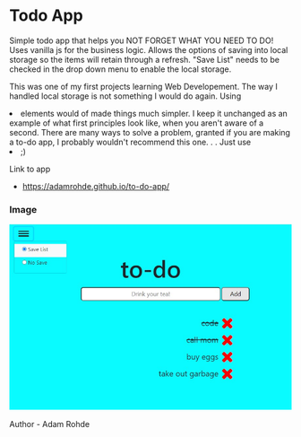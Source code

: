 # Todo App
Simple todo app that helps you NOT FORGET WHAT YOU NEED TO DO!  Uses vanilla js for the business logic.  Allows the options of saving into local storage so the items will retain through a refresh.  "Save List" needs to be checked in
the drop down menu to enable the local storage.

This was one of my first projects learning Web Developement.  The way I handled local storage is not something I would do again.  Using <li> elements would of made things much simpler.  I keep it unchanged as an example of what first principles look like, when you aren't aware of a second.  There are many ways to solve a problem, granted if you are making a to-do app, I probably wouldn't recommend this one. . .  Just use <li>  ;)  

Link to app
  - https://adamrohde.github.io/to-do-app/



### Image

![alt text](https://github.com/adamRohde/to-do-app/blob/master/todo_preview.jpg)



Author - Adam Rohde
